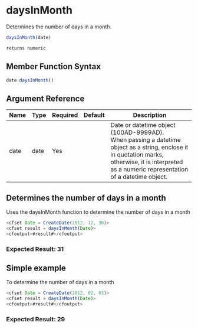 # daysInMonth

Determines the number of days in a month.

```javascript
daysInMonth(date)
```

```javascript
returns numeric
```

## Member Function Syntax

```javascript
date.daysInMonth()
```

## Argument Reference

| Name | Type | Required | Default | Description |
| --- | --- | --- | --- | --- |
| date | date | Yes |  | Date or datetime object (100AD-9999AD). <br />When passing a datetime object as a string, enclose it in quotation marks, otherwise, it is interpreted as a numeric representation of a datetime object. |

## Determines the number of days in a month

Uses the daysInMonth function to determine the number of days in a month

```javascript
<cfset Date = CreateDate(2012, 12, 30)>
<cfset result = daysInMonth(Date)>
<cfoutput>#result#</cfoutput>
```

### Expected Result: 31

## Simple example

To determine the number of days in a month

```javascript
<cfset Date = CreateDate(2012, 02, 03)>
<cfset result = daysInMonth(Date)>
<cfoutput>#result#</cfoutput>
```

### Expected Result: 29
